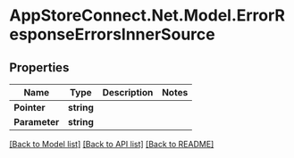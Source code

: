 # AppStoreConnect.Net.Model.ErrorResponseErrorsInnerSource

## Properties

Name | Type | Description | Notes
------------ | ------------- | ------------- | -------------
**Pointer** | **string** |  | 
**Parameter** | **string** |  | 

[[Back to Model list]](../README.md#documentation-for-models) [[Back to API list]](../README.md#documentation-for-api-endpoints) [[Back to README]](../README.md)

